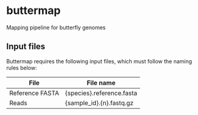 # buttermap
Mapping pipeline for butterfly genomes

## Input files

Buttermap requires the following input files, which must follow the naming rules below:

|File              | File name                   |
|------------------|-----------------------------|
|Reference FASTA   | {species}.reference.fasta   |
|Reads             | {sample_id}.{n}.fastq.gz    |